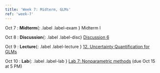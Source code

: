 ```yaml
---
title: 'Week 7: Midterm, GLMs'
ref: 'week-7'
---
```


Oct 7
: **Midterm**{: .label .label-exam } Midterm I

Oct 8
: **Discussion**{: .label .label-disc} [Discussion 6]()

Oct 9
: **Lecture**{: .label .label-lecture } [12. Uncertainty Quantification for GLMs](lecture/lec12)

Oct 10
: **Lab**{: .label .label-lab } [Lab 7: Nonparametric methods](https://data102.datahub.berkeley.edu/) (due Oct 15 at 5 PM)